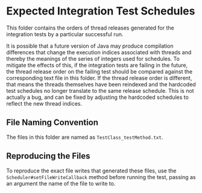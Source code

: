 # Expected Integration Test Schedules

This folder contains the orders of thread releases generated for the integration tests by a particular successful run.

It is possible that a future version of Java may produce compilation differences that change the execution indices associated with threads and thereby the meanings of the series of integers used for schedules.
To mitigate the effects of this, if the integration tests are failing in the future, the thread release order on the failing test should be compared against the corresponding text file in this folder.
If the thread release order is different, that means the threads themselves have been reindexed and the hardcoded test schedules no longer translate to the same release schedule.
This is not actually a bug, and can be fixed by adjusting the hardcoded schedules to reflect the new thread indices.

## File Naming Convention

The files in this folder are named as `TestClass_testMethod.txt`.

## Reproducing the Files

To reproduce the exact file writes that generated these files, use the `Scheduler#setFileWriteCallback` method before running the test, passing as an argument the name of the file to write to.